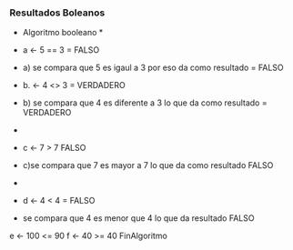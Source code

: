 ### Resultados Boleanos




* Algoritmo booleano * 
* a  <- 5 == 3  =  FALSO  
* a) se compara que 5 es igaul a 3 por eso da como resultado = FALSO
 
  
* b.  <- 4 <> 3 = VERDADERO  
* b) se compara que  4 es diferente a 3 lo que da como resultado = VERDADERO
* 
  
 * c  <- 7 > 7  FALSO
 * c)se compara que 7 es mayor a 7 lo que da como resultado FALSO
 * 
  
  * d <- 4 < 4 = FALSO
  * se compara que 4 es menor que 4 lo que da resultado FALSO
  
  
 e <- 100 <= 90 
	f <- 40 >= 40
FinAlgoritmo
